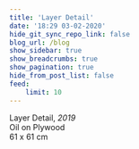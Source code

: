 ```yaml
---
title: 'Layer Detail'
date: '18:29 03-02-2020'
hide_git_sync_repo_link: false
blog_url: /blog
show_sidebar: true
show_breadcrumbs: true
show_pagination: true
hide_from_post_list: false
feed:
    limit: 10
---
```


Layer Detail, _2019_  
Oil on Plywood  
61 x 61 cm